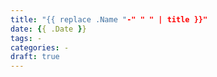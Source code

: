 ```yaml
---
title: "{{ replace .Name "-" " " | title }}"
date: {{ .Date }}
tags: -
categories: -
draft: true
---
```



